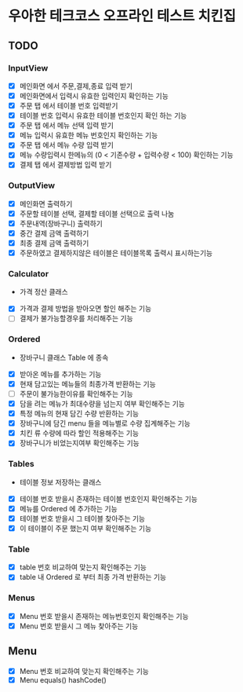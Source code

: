 # 우아한 테크코스 오프라인 테스트 치킨집


## TODO

### InputView

- [x] 메인화면 에서 주문,결제,종료 입력 받기
- [x] 메인화면에서 입력시 유효한 입력인지 확인하는 기능
- [x] 주문 탭 에서 테이블 번호 입력받기
- [x] 테이블 번호 입력시 유효한 테이블 번호인지 확인 하는 기능
- [x] 주문 탭 에서 메뉴 선택 입력 받기
- [x] 메뉴 입력시 유효한 메뉴 번호인지 확인하는 기능
- [x] 주문 탭 에서 메뉴 수량 입력 받기
- [x] 메뉴 수량입력시 한메뉴의 (0 < 기존수량 + 입력수량 < 100) 확인하는 기능
- [x] 결제 탭 에서 결제방법 입력 받기

### OutputView

- [x] 메인화면 출력하기
- [x] 주문할 테이블 선택, 결제할 테이블 선택으로 출력 나눔
- [x] 주문내역(장바구니) 출력하기
- [x] 중간 결제 금액 출력하기
- [x] 최종 결제 금액 출력하기
- [x] 주문하였고 결제하지않은 테이블은 테이블목록 출력시 표시하는기능

### Calculator 

- 가격 정산 클래스 

- [x] 가격과 결제 방법을 받아오면 할인 해주는 기능
- [ ] 결제가 불가능할경우를 처리해주는 기능

### Ordered

- 장바구니 클래스 Table 에 종속

- [x] 받아온 메뉴를 추가하는 기능
- [x] 현재 담고있는 메뉴들의 최종가격 반환하는 기능
- [ ] 주문이 불가능한이유를 확인해주는 기능
- [x] 담을 려는 메뉴가 최대수량을 넘는지 여부 확인해주는 기능
- [x] 특정 메뉴의 현재 담긴 수량 반환하는 기능
- [x] 장바구니에 담긴 menu 들을 메뉴별로 수량 집계해주는 기능
- [x] 치킨 류 수량에 따라 할인 적용해주는 기능
- [x] 장바구니가 비었는지여부 확인해주는 기능

### Tables

- 테이블 정보 저장하는 클래스
- [x] 테이블 번호 받을시 존재하는 테이블 번호인지 확인해주는 기능
- [x] 메뉴를 Ordered 에 추가하는 기능
- [x] 테이블 번호 받을시 그 테이블 찾아주는 기능
- [x] 이 테이블이 주문 했는지 여부 확인해주는 기능

### Table

- [x] table 번호 비교하여 맞는지 확인해주는 기능
- [x] table 내 Ordered 로 부터 최종 가격 반환하는 기능

### Menus

- [x] Menu 번호 받을시 존재하는 메뉴번호인지 확인해주는 기능
- [x] Menu 번호 받을시 그 메뉴 찾아주는 기능

## Menu

- [x] Menu 번호 비교하여 맞는지 확인해주는 기능
- [x] Menu equals() hashCode()